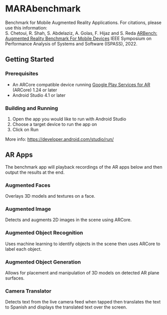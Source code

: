 # MARAbenchmark
Benchmark for Mobile Augmented Reality Applications. For citations, please use this information:\
S. Chetoui, R. Shah, S. Abdelaziz, A. Golas, F. Hijaz and S. Reda
[ARBench: Augmented Reality Benchmark For Mobile Devices](https://ieeexplore.ieee.org/abstract/document/9804625/)
IEEE Symposium on Performance Analysis of Systems and Software (ISPASS), 2022.

## Getting Started

### Prerequisites
 * An ARCore compatible device running [Google Play Services for AR](https://play.google.com/store/apps/details?id=com.google.ar.core) (ARCore) 1.24 or later
 * Android Studio 4.1 or later

### Building and Running
1. Open the app you would like to run with Android Studio
2. Choose a target device to run the app on
3. Click on Run

More info: https://developer.android.com/studio/run/

## AR Apps
The benchmark app will playback recordings of the AR apps below and then output the results at the end.

### Augmented Faces
Overlays 3D models and textures on a face.

### Augmented Image
Detects and augments 2D images in the scene using ARCore.

### Augmented Object Recognition
Uses machine learning to identify objects in the scene then uses ARCore to label each object.

### Augmented Object Generation
Allows for placement and manipulation of 3D models on detected AR plane surfaces.

### Camera Translator
Detects text from the live camera feed when tapped then translates the text to Spanish and displays the translated text over the screen.
